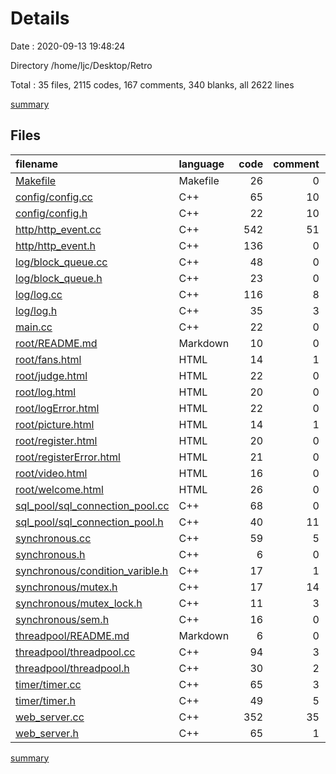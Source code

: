# Details

Date : 2020-09-13 19:48:24

Directory /home/ljc/Desktop/Retro

Total : 35 files,  2115 codes, 167 comments, 340 blanks, all 2622 lines

[summary](results.md)

## Files
| filename | language | code | comment | blank | total |
| :--- | :--- | ---: | ---: | ---: | ---: |
| [Makefile](/Makefile) | Makefile | 26 | 0 | 3 | 29 |
| [config/config.cc](/config/config.cc) | C++ | 65 | 10 | 11 | 86 |
| [config/config.h](/config/config.h) | C++ | 22 | 10 | 14 | 46 |
| [http/http_event.cc](/http/http_event.cc) | C++ | 542 | 51 | 76 | 669 |
| [http/http_event.h](/http/http_event.h) | C++ | 136 | 0 | 10 | 146 |
| [log/block_queue.cc](/log/block_queue.cc) | C++ | 48 | 0 | 9 | 57 |
| [log/block_queue.h](/log/block_queue.h) | C++ | 23 | 0 | 10 | 33 |
| [log/log.cc](/log/log.cc) | C++ | 116 | 8 | 20 | 144 |
| [log/log.h](/log/log.h) | C++ | 35 | 3 | 12 | 50 |
| [main.cc](/main.cc) | C++ | 22 | 0 | 11 | 33 |
| [root/README.md](/root/README.md) | Markdown | 10 | 0 | 1 | 11 |
| [root/fans.html](/root/fans.html) | HTML | 14 | 1 | 1 | 16 |
| [root/judge.html](/root/judge.html) | HTML | 22 | 0 | 5 | 27 |
| [root/log.html](/root/log.html) | HTML | 20 | 0 | 2 | 22 |
| [root/logError.html](/root/logError.html) | HTML | 22 | 0 | 2 | 24 |
| [root/picture.html](/root/picture.html) | HTML | 14 | 1 | 1 | 16 |
| [root/register.html](/root/register.html) | HTML | 20 | 0 | 1 | 21 |
| [root/registerError.html](/root/registerError.html) | HTML | 21 | 0 | 2 | 23 |
| [root/video.html](/root/video.html) | HTML | 16 | 0 | 2 | 18 |
| [root/welcome.html](/root/welcome.html) | HTML | 26 | 0 | 2 | 28 |
| [sql_pool/sql_connection_pool.cc](/sql_pool/sql_connection_pool.cc) | C++ | 68 | 0 | 12 | 80 |
| [sql_pool/sql_connection_pool.h](/sql_pool/sql_connection_pool.h) | C++ | 40 | 11 | 4 | 55 |
| [synchronous.cc](/synchronous.cc) | C++ | 59 | 5 | 14 | 78 |
| [synchronous.h](/synchronous.h) | C++ | 6 | 0 | 0 | 6 |
| [synchronous/condition_varible.h](/synchronous/condition_varible.h) | C++ | 17 | 1 | 3 | 21 |
| [synchronous/mutex.h](/synchronous/mutex.h) | C++ | 17 | 14 | 1 | 32 |
| [synchronous/mutex_lock.h](/synchronous/mutex_lock.h) | C++ | 11 | 3 | 2 | 16 |
| [synchronous/sem.h](/synchronous/sem.h) | C++ | 16 | 0 | 1 | 17 |
| [threadpool/README.md](/threadpool/README.md) | Markdown | 6 | 0 | 9 | 15 |
| [threadpool/threadpool.cc](/threadpool/threadpool.cc) | C++ | 94 | 3 | 4 | 101 |
| [threadpool/threadpool.h](/threadpool/threadpool.h) | C++ | 30 | 2 | 5 | 37 |
| [timer/timer.cc](/timer/timer.cc) | C++ | 65 | 3 | 17 | 85 |
| [timer/timer.h](/timer/timer.h) | C++ | 49 | 5 | 20 | 74 |
| [web_server.cc](/web_server.cc) | C++ | 352 | 35 | 41 | 428 |
| [web_server.h](/web_server.h) | C++ | 65 | 1 | 12 | 78 |

[summary](results.md)